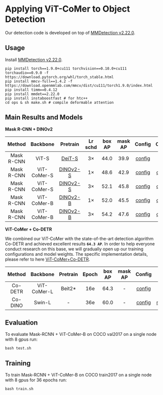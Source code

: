 # Applying ViT-CoMer to Object Detection

Our detection code is developed on top of [MMDetection v2.22.0](https://github.com/open-mmlab/mmdetection/tree/v2.22.0).

## Usage

Install [MMDetection v2.22.0](https://github.com/open-mmlab/mmdetection/tree/v2.22.0).

```
pip install torch==1.9.0+cu111 torchvision==0.10.0+cu111 torchaudio==0.9.0 -f https://download.pytorch.org/whl/torch_stable.html
pip install mmcv-full==1.4.2 -f https://download.openmmlab.com/mmcv/dist/cu111/torch1.9.0/index.html
pip install timm==0.4.12
pip install mmdet==2.22.0
pip install instaboostfast # for htc++
cd ops & sh make.sh # compile deformable attention
```

## Main Results and Models

**Mask R-CNN + DINOv2**

| Method     | Backbone      | Pretrain                                                                                                                                                                        | Lr schd | box AP | mask AP | Config                                                                           | Ckpt | Log                                                                                                                |
|:----------:|:-------------:|:--------------------------------------------------------------------------------------------------------------------------------------------------------------------------------:|:-------:|:------:|:-------:|:--------------------------------------------------------------------------------:|:------------------------------------------------------------------------------------------------------------------------:|:-------------:|
| Mask R-CNN | ViT-S | [DeiT-S](https://pan.baidu.com/s/1BVD24Eeg6S0F2v21mHzI5w?pwd=c4g4)                                                                                                 | 3×   | 44.0  | 39.9 | [config](./configs/mask_rcnn/mask_rcnn_deit_small_fpn_3x_coco.py)         | - | - |
| Mask R-CNN | ViT-CoMer-S | [DINOv2-S](https://pan.baidu.com/s/1-2a--MV1yVemzM1QX_0bNQ?pwd=r9uv)                                                                                                 | 1×   | 48.6   | 42.9   | [config](./configs/mask_rcnn/dinov2/mask_rcnn_dinov2_comer_small_fpn_1x_coco.py)         | [ckpt](https://pan.baidu.com/s/1BMb14R4XaTG0wxbWQWoIGQ?pwd=tkc5)  | [log](https://pan.baidu.com/s/1yW7DoMDTdjeSkNQOA2vwzw?pwd=n62v) |
| Mask R-CNN | ViT-CoMer-S | [DINOv2-S](https://pan.baidu.com/s/1-2a--MV1yVemzM1QX_0bNQ?pwd=r9uv)                                                                                                 | 3×   | 52.1   | 45.8   | [config](./configs/mask_rcnn/dinov2/mask_rcnn_dinov2_comer_small_fpn_3x_coco.py)         | [ckpt](https://pan.baidu.com/s/1nxgjko_7m_I6OQxEGK__IA?pwd=x5a4)  | [log](https://pan.baidu.com/s/1il2nrRRkRIWv_fVycimn0A?pwd=np4p) |
| Mask R-CNN | ViT-CoMer-B | [DINOv2-B](https://pan.baidu.com/s/1gjuuFmYl_cNCc8y7ZE5_rg?pwd=5ngw)                                                                                                 | 1×   | 52.0   | 45.5   | [config](./configs/mask_rcnn/dinov2/mask_rcnn_dinov2_comer_base_fpn_1x_coco.py)         | [ckpt](https://pan.baidu.com/s/1Nqn3QS2jy0wyn-aKBcbGyg?pwd=derg)  | [log](https://pan.baidu.com/s/1-L9XexL1C8vlrJh9J8X_Yg?pwd=qt9a) |
| Mask R-CNN | ViT-CoMer-B | [DINOv2-B](https://pan.baidu.com/s/1gjuuFmYl_cNCc8y7ZE5_rg?pwd=5ngw)                                                                                                 | 3×   | 54.2   | 47.6   | [config](./configs/mask_rcnn/dinov2/mask_rcnn_dinov2_comer_base_fpn_3x_coco.py)         | [ckpt](https://pan.baidu.com/s/1dUAJ_ToRkNhPrcpqQmgcGQ?pwd=8iam)  | [log](https://pan.baidu.com/s/16byNOInQ1JJ4arjAYtuIMA?pwd=d5ud) |
 
 
 

**ViT-CoMer + Co-DETR**

We combined our ViT-CoMer with the state-of-the-art detection algorithm Co-DETR and achieved excellent results **`64.3 AP`**. In order to help everyone conduct research on this base, we will gradually open up our training configurations and model weights. The specific implementation details, please refer to here [ViT-CoMer+Co-DETR](https://github.com/Traffic-X/ViT-CoMer/tree/Co-DETR).

| Method     | Backbone      | Pretrain                                                                                                                                                                        | Epoch | box AP | mask AP | Config                                                                           | Ckpt | Log                                                                                                                |
|:----------:|:-------------:|:--------------------------------------------------------------------------------------------------------------------------------------------------------------------------------:|:-------:|:------:|:-------:|:--------------------------------------------------------------------------------:|:------------------------------------------------------------------------------------------------------------------------:|:-------------:|
| Co-DETR | ViT-CoMer-L | Beit2<span>*</span>                                                                                                | 16e   | 64.3   | -  | [config](https://github.com/Traffic-X/ViT-CoMer/blob/Co-DETR/projects/configs/co_dino/co_dino_5scale_vitcomer_sfp_16e.py)         | - | - |
| Co-DINO | Swin-L | -                                                                                                | 36e   | 60.0   | -  | [config]([./configs/mask_rcnn/dinov2/mask_rcnn_dinov2_comer_small_fpn_1x_coco.py](https://github.com/Sense-X/Co-DETR/blob/main/projects/configs/co_dino/co_dino_5scale_swin_large_3x_coco.py)) | [model](https://drive.google.com/drive/folders/1nAXOkzqrEgz-YnXxIEs4d5j9li_kmrnv?usp=sharing)  | - |

## Evaluation

To evaluate Mask-RCNN + ViT-CoMer-B on COCO val2017 on a single node with 8 gpus run:

```shell
bash test.sh
```

## Training

To train Mask-RCNN + ViT-CoMer-B on COCO train2017 on a single node with 8 gpus for 36 epochs run:

```shell
bash train.sh
```
